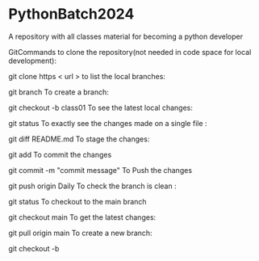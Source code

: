 # PythonBatch2024
A repository with all classes material for becoming a python developer

GitCommands
to clone the repository(not needed in code space for local development):

git clone https  < url >
to list the local branches:

git branch
To create a branch:

git checkout -b class01
To see the latest local changes:

git status
To exactly see the changes made on a single file :

git diff README.md
To stage the changes:

git add <filename>
To commit the changes

git commit -m "commit message"
To Push the changes

git push origin <sourcebranch>
Daily
To check the branch is clean :

git status
To checkout to the main branch

git checkout main
To get the latest changes:

git pull origin main
To create a new branch:

git checkout -b <newbranchname>
